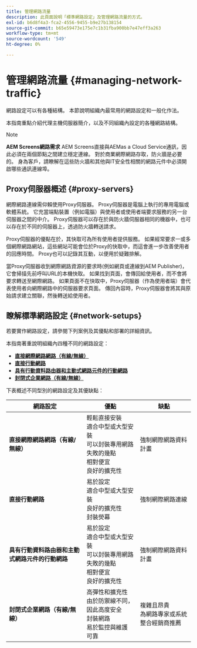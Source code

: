 ```yaml
---
title: 管理網路流量
description: 此頁面說明「標準網路設定」及管理網路流量的方式。
exl-id: b6d8f4a3-fca2-4556-9455-b9e27b138154
source-git-commit: b65e59473e175e7c1b31fba900bb7e47eff3a263
workflow-type: tm+mt
source-wordcount: '549'
ht-degree: 0%

---
```


# 管理網路流量 {#managing-network-traffic}

網路設定可以有各種結構。 本節說明組織內最常用的網路設定和一般化作法。

本指南重點介紹代理主機伺服器簡介，以及不同組織內設定的各種網路結構。

>[!NOTE]
>**AEM Screens網路需求**
>AEM Screens直接與AEMas a Cloud Service通訊，因此必須在兩個節點之間建立穩定連線。 對於商業網際網路存取，防火牆是必要的。 身為客戶，請瞭解在這些防火牆和其他與IT安全性相關的網路元件中必須開啟哪些通訊連線埠。

## Proxy伺服器概述 {#proxy-servers}

網際網路連線需仰賴使用Proxy伺服器。 Proxy伺服器是電腦上執行的專用電腦或軟體系統。 它充當端點裝置（例如電腦）與使用者或使用者端要求服務的另一台伺服器之間的中介。 Proxy伺服器可以存在於與防火牆伺服器相同的機器中，也可以存在於不同的伺服器上，透過防火牆轉送請求。

Proxy伺服器的優點在於，其快取可為所有使用者提供服務。 如果經常要求一或多個網際網路網站，這些網站可能會位於Proxy的快取中，而這會進一步改善使用者的回應時間。 Proxy也可以記錄其互動，以便用於疑難排解。

當Proxy伺服器收到網際網路資源的要求時(例如網頁或連線到AEM Publisher)，它會掃描先前呼叫URL的本機快取。 如果找到頁面，會傳回給使用者，而不會將要求轉送至網際網路。 如果頁面不在快取中，Proxy伺服器（作為使用者端）會代表使用者向網際網路中的伺服器要求頁面。 傳回內容時，Proxy伺服器會將其與原始請求建立關聯，然後轉送給使用者。

## 瞭解標準網路設定 {#network-setups}

若要實作網路設定，請參閱下列案例及其優點和部署的詳細資訊。

本指南著重說明組織內四種不同的網路設定：

* **[直接網際網路網路（有線/無線）](/help/using/direct-internet-network.md)**
* **[直接行動網路](/help/using/mobile-network.md)**
* **[具有行動資料路由器和主動式網路元件的行動網路](/help/using/mobile-network-router.md)**
* **[封閉式企業網路（有線/無線）](/help/using/enclosed-corporate-network.md)**

下表概述不同型別的網路設定及其優缺點：

| 網路設定 | 優點 | 缺點 |
|--- |--- |--- |
| **直接網際網路網路（有線/無線）** | 輕鬆直接安裝<br>適合中型或大型安裝<br>可以封裝專用網路<br>失敗的幾點<br>相對便宜<br>良好的擴充性 | 強制網際網路資料計畫 |
| **直接行動網路** | 易於設定<br>適合中型或大型安裝<br>良好的擴充性<br>封裝熒幕 | 強制網際網路連線 |
| **具有行動資料路由器和主動式網路元件的行動網路** | 易於設定<br>適合中型或大型安裝<br>可以封裝專用網路<br>失敗的幾點<br>相對便宜<br>良好的擴充性 | 強制網際網路資料計畫 |
| **封閉式企業網路（有線/無線）** | 高彈性和擴充性<br>由於防禦線不同，因此高度安全<br>封裝網路<br>易於監控與維護<br>可靠 | 複雜且昂貴<br>為網路專家或系統整合經銷商推薦 |
